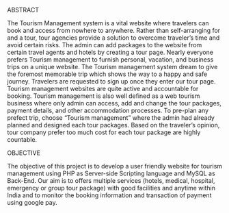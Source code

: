 ABSTRACT

The Tourism Management system is a vital website where travelers can book and access from nowhere to anywhere. Rather than self-arranging for and a tour, tour agencies provide a solution to overcome traveler’s time and avoid certain risks. The admin can add packages to the website from certain travel agents and hotels by creating a tour page. Nearly everyone prefers Tourism management to furnish personal, vacation, and business trips on a unique website. The Tourism management system dream to give the foremost memorable trip which shows the way to a happy and safe journey. Travelers are requested to sign up once they enter our tour page.
Tourism management websites are quite active and accountable for booking. Tourism management is also well defined as a web tourism business where only admin can access, add and change the tour packages, payment details, and other accommodation processes. To pre-plan any prefect trip, choose “Tourism management” where the admin had already planned and designed each tour packages. Based on the traveler’s opinion, tour company prefer too much cost for each tour package are highly countable.

OBJECTIVE

The objective of this project is to develop a user friendly website for tourism management using PHP as Server-side Scripting language and MySQL as Back-End. 
Our aim is to offers multiple services (hotels, medical, hospital, emergency or group tour package) with good facilities and anytime within India and to monitor the booking information and transaction of payment using google pay.
